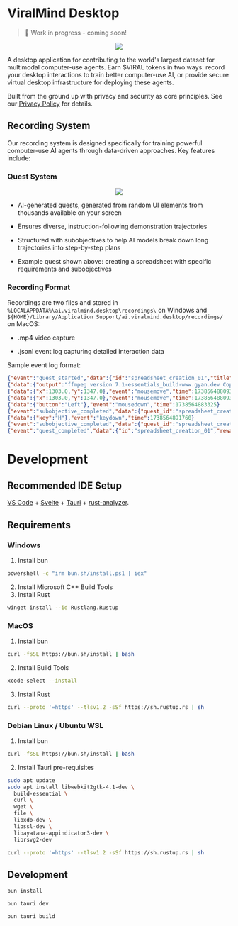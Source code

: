 # ViralMind Desktop

> 🚧 Work in progress - coming soon!

<p align="center" width="100%">
    <img src="https://github.com/user-attachments/assets/304e2bd6-9584-4d4b-afdb-71d759d91846">
</p>

A desktop application for contributing to the world's largest dataset for multimodal computer-use agents. Earn $VIRAL tokens in two ways: record your desktop interactions to train better computer-use AI, or provide secure virtual desktop infrastructure for deploying these agents. 

Built from the ground up with privacy and security as core principles. See our [Privacy Policy](PRIVACY.md) for details.

## Recording System

Our recording system is designed specifically for training powerful computer-use AI agents through data-driven approaches. Key features include:

### Quest System

<p align="center" width="100%">
    <img src="https://github.com/user-attachments/assets/8f516e95-1a5d-49a0-9c27-aa932b7cd6d5">
</p>

- AI-generated quests, generated from random UI elements from thousands available on your screen

- Ensures diverse, instruction-following demonstration trajectories

- Structured with subobjectives to help AI models break down long trajectories into step-by-step plans

- Example quest shown above: creating a spreadsheet with specific requirements and subobjectives

### Recording Format

Recordings are two files and stored in `%LOCALAPPDATA%\ai.viralmind.desktop\recordings\` on Windows and `${HOME}/Library/Application Support/ai.viralmind.desktop/recordings/` on MacOS:

- .mp4 video capture

- .jsonl event log capturing detailed interaction data

Sample event log format:

```json
{"event":"quest_started","data":{"id":"spreadsheet_creation_01","title":"Create a New Spreadsheet","description":"Open Excel or Google Sheets and create a new spreadsheet with at least 3 columns and 5 rows of data","reward":10},"time":1738564880000}
{"data":{"output":"ffmpeg version 7.1-essentials_build-www.gyan.dev Copyright (c) 2000-2024 the FFmpeg developers"},"event":"ffmpeg_stderr","time":1738564880824}
{"data":{"x":1303.0,"y":1347.0},"event":"mousemove","time":1738564880935}
{"data":{"x":1303.0,"y":1347.0},"event":"mousemove","time":1738564880935}
{"data":{"button":"Left"},"event":"mousedown","time":1738564883325}
{"event":"subobjective_completed","data":{"quest_id":"spreadsheet_creation_01","objective":"Open spreadsheet application","index":1},"time":1738564883525}
{"data":{"key":"H"},"event":"keydown","time":1738564891760}
{"event":"subobjective_completed","data":{"quest_id":"spreadsheet_creation_01","objective":"Create new document","index":2},"time":1738564892000}
{"event":"quest_completed","data":{"id":"spreadsheet_creation_01","reward_earned":10,"time_taken":12000},"time":1738564892500}
```

# Development

## Recommended IDE Setup

[VS Code](https://code.visualstudio.com/) + [Svelte](https://marketplace.visualstudio.com/items?itemName=svelte.svelte-vscode) + [Tauri](https://marketplace.visualstudio.com/items?itemName=tauri-apps.tauri-vscode) + [rust-analyzer](https://marketplace.visualstudio.com/items?itemName=rust-lang.rust-analyzer).

## Requirements

### Windows

1. Install bun
```bash
powershell -c "irm bun.sh/install.ps1 | iex"
```
2. Install Microsoft C++ Build Tools
3. Install Rust
```bash
winget install --id Rustlang.Rustup
```

### MacOS

1. Install bun
```bash
curl -fsSL https://bun.sh/install | bash
```

2. Install Build Tools
```bash
xcode-select --install
```

3. Install Rust
```bash
curl --proto '=https' --tlsv1.2 -sSf https://sh.rustup.rs | sh
```


### Debian Linux / Ubuntu WSL

1. Install bun
```bash
curl -fsSL https://bun.sh/install | bash
```

2. Install Tauri pre-requisites
```bash
sudo apt update
sudo apt install libwebkit2gtk-4.1-dev \
  build-essential \
  curl \
  wget \
  file \
  libxdo-dev \
  libssl-dev \
  libayatana-appindicator3-dev \
  librsvg2-dev

curl --proto '=https' --tlsv1.2 -sSf https://sh.rustup.rs | sh
```

## Development

```bash
bun install
```

```bash
bun tauri dev
```

```bash
bun tauri build
```
